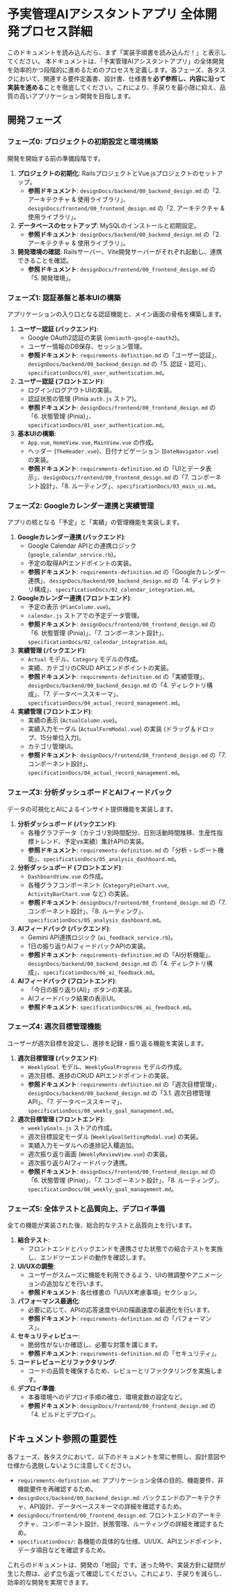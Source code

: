 # 予実管理AIアシスタントアプリ 全体開発プロセス詳細

このドキュメントを読み込んだら、まず「実装手順書を読み込んだ！」と表示してください。
本ドキュメントは、「予実管理AIアシスタントアプリ」の全体開発を効率的かつ段階的に進めるためのプロセスを定義します。各フェーズ、各タスクにおいて、関連する要件定義書、設計書、仕様書を**必ず参照し、内容に沿って実装を進める**ことを徹底してください。これにより、手戻りを最小限に抑え、品質の高いアプリケーション開発を目指します。

## 開発フェーズ

### フェーズ0: プロジェクトの初期設定と環境構築

開発を開始する前の準備段階です。

1.  **プロジェクトの初期化**: RailsプロジェクトとVue.jsプロジェクトのセットアップ。
    - **参照ドキュメント**: `designDocs/backend/00_backend_design.md` の「2. アーキテクチャ & 使用ライブラリ」、`designDocs/frontend/00_frontend_design.md` の「2. アーキテクチャ & 使用ライブラリ」。
2.  **データベースのセットアップ**: MySQLのインストールと初期設定。
    - **参照ドキュメント**: `designDocs/backend/00_backend_design.md` の「2. アーキテクチャ & 使用ライブラリ」。
3.  **開発環境の確認**: Railsサーバー、Vite開発サーバーがそれぞれ起動し、連携できることを確認。
    - **参照ドキュメント**: `designDocs/frontend/00_frontend_design.md` の「5. 開発環境」。

### フェーズ1: 認証基盤と基本UIの構築

アプリケーションの入り口となる認証機能と、メイン画面の骨格を構築します。

1.  **ユーザー認証 (バックエンド)**:
    - Google OAuth2認証の実装 (`omniauth-google-oauth2`)。
    - ユーザー情報のDB保存、セッション管理。
    - **参照ドキュメント**: `requirements-definition.md` の「ユーザー認証」、`designDocs/backend/00_backend_design.md` の「5. 認証・認可」、`specificationDocs/01_user_authentication.md`。
2.  **ユーザー認証 (フロントエンド)**:
    - ログイン/ログアウトUIの実装。
    - 認証状態の管理 (Pinia `auth.js` ストア)。
    - **参照ドキュメント**: `designDocs/frontend/00_frontend_design.md` の「6. 状態管理 (Pinia)」、`specificationDocs/01_user_authentication.md`。
3.  **基本UIの構築**:
    - `App.vue`, `HomeView.vue`, `MainView.vue` の作成。
    - ヘッダー (`TheHeader.vue`)、日付ナビゲーション (`DateNavigator.vue`) の実装。
    - **参照ドキュメント**: `requirements-definition.md` の「UIとデータ表示」、`designDocs/frontend/00_frontend_design.md` の「7. コンポーネント設計」、「8. ルーティング」、`specificationDocs/03_main_ui.md`。

### フェーズ2: Googleカレンダー連携と実績管理

アプリの核となる「予定」と「実績」の管理機能を実装します。

1.  **Googleカレンダー連携 (バックエンド)**:
    - Google Calendar APIとの連携ロジック (`google_calendar_service.rb`)。
    - 予定の取得APIエンドポイントの実装。
    - **参照ドキュメント**: `requirements-definition.md` の「Googleカレンダー連携」、`designDocs/backend/00_backend_design.md` の「4. ディレクトリ構成」、`specificationDocs/02_calendar_integration.md`。
2.  **Googleカレンダー連携 (フロントエンド)**:
    - 予定の表示 (`PlanColumn.vue`)。
    - `calendar.js` ストアでの予定データ管理。
    - **参照ドキュメント**: `designDocs/frontend/00_frontend_design.md` の「6. 状態管理 (Pinia)」、「7. コンポーネント設計」、`specificationDocs/02_calendar_integration.md`。
3.  **実績管理 (バックエンド)**:
    - `Actual` モデル、`Category` モデルの作成。
    - 実績、カテゴリのCRUD APIエンドポイントの実装。
    - **参照ドキュメント**: `requirements-definition.md` の「実績管理」、`designDocs/backend/00_backend_design.md` の「4. ディレクトリ構成」、「7. データベーススキーマ」、`specificationDocs/04_actual_record_management.md`。
4.  **実績管理 (フロントエンド)**:
    - 実績の表示 (`ActualColumn.vue`)。
    - 実績入力モーダル (`ActualFormModal.vue`) の実装 (ドラッグ＆ドロップ、15分単位入力)。
    - カテゴリ管理UI。
    - **参照ドキュメント**: `designDocs/frontend/00_frontend_design.md` の「7. コンポーネント設計」、`specificationDocs/04_actual_record_management.md`。

### フェーズ3: 分析ダッシュボードとAIフィードバック

データの可視化とAIによるインサイト提供機能を実装します。

1.  **分析ダッシュボード (バックエンド)**:
    - 各種グラフデータ（カテゴリ別時間配分、日別活動時間推移、生産性指標トレンド、予定vs実績）集計APIの実装。
    - **参照ドキュメント**: `requirements-definition.md` の「分析・レポート機能」、`specificationDocs/05_analysis_dashboard.md`。
2.  **分析ダッシュボード (フロントエンド)**:
    - `DashboardView.vue` の作成。
    - 各種グラフコンポーネント (`CategoryPieChart.vue`, `ActivityBarChart.vue` など) の実装。
    - **参照ドキュメント**: `designDocs/frontend/00_frontend_design.md` の「7. コンポーネント設計」、「8. ルーティング」、`specificationDocs/05_analysis_dashboard.md`。
3.  **AIフィードバック (バックエンド)**:
    - Gemini API連携ロジック (`ai_feedback_service.rb`)。
    - 1日の振り返りAIフィードバックAPIの実装。
    - **参照ドキュメント**: `requirements-definition.md` の「AI分析機能」、`designDocs/backend/00_backend_design.md` の「4. ディレクトリ構成」、`specificationDocs/06_ai_feedback.md`。
4.  **AIフィードバック (フロントエンド)**:
    - 「今日の振り返り(AI)」ボタンの実装。
    - AIフィードバック結果の表示UI。
    - **参照ドキュメント**: `specificationDocs/06_ai_feedback.md`。

### フェーズ4: 週次目標管理機能

ユーザーが週次目標を設定し、進捗を記録・振り返る機能を実装します。

1.  **週次目標管理 (バックエンド)**:
    - `WeeklyGoal` モデル、`WeeklyGoalProgress` モデルの作成。
    - 週次目標、進捗のCRUD APIエンドポイントの実装。
    - **参照ドキュメント**: `requirements-definition.md` の「週次目標管理」、`designDocs/backend/00_backend_design.md` の「3.1. 週次目標管理API」、「7. データベーススキーマ」、`specificationDocs/08_weekly_goal_management.md`。
2.  **週次目標管理 (フロントエンド)**:
    - `weeklyGoals.js` ストアの作成。
    - 週次目標設定モーダル (`WeeklyGoalSettingModal.vue`) の実装。
    - 実績入力モーダルへの進捗記入欄追加。
    - 週次振り返り画面 (`WeeklyReviewView.vue`) の実装。
    - 週次振り返りAIフィードバック連携。
    - **参照ドキュメント**: `designDocs/frontend/00_frontend_design.md` の「6. 状態管理 (Pinia)」、「7. コンポーネント設計」、「8. ルーティング」、`specificationDocs/08_weekly_goal_management.md`。

### フェーズ5: 全体テストと品質向上、デプロイ準備

全ての機能が実装された後、総合的なテストと品質向上を行います。

1.  **結合テスト**:
    - フロントエンドとバックエンドを連携させた状態での結合テストを実施し、エンドツーエンドの動作を確認します。
2.  **UI/UXの調整**:
    - ユーザーがスムーズに機能を利用できるよう、UIの微調整やアニメーションの追加などを行います。
    - **参照ドキュメント**: 各仕様書の「UI/UX考慮事項」セクション。
3.  **パフォーマンス最適化**:
    - 必要に応じて、APIの応答速度やUIの描画速度の最適化を行います。
    - **参照ドキュメント**: `requirements-definition.md` の「パフォーマンス」。
4.  **セキュリティレビュー**:
    - 脆弱性がないか確認し、必要な対策を講じます。
    - **参照ドキュメント**: `requirements-definition.md` の「セキュリティ」。
5.  **コードレビューとリファクタリング**:
    - コードの品質を確保するため、レビューとリファクタリングを実施します。
6.  **デプロイ準備**:
    - 本番環境へのデプロイ手順の確立、環境変数の設定など。
    - **参照ドキュメント**: `designDocs/frontend/00_frontend_design.md` の「4. ビルドとデプロイ」。

## ドキュメント参照の重要性

各フェーズ、各タスクにおいて、以下のドキュメントを常に参照し、設計意図や仕様から逸脱しないように注意してください。

- `requirements-definition.md`: アプリケーション全体の目的、機能要件、非機能要件を再確認するため。
- `designDocs/backend/00_backend_design.md`: バックエンドのアーキテクチャ、API設計、データベーススキーマの詳細を確認するため。
- `designDocs/frontend/00_frontend_design.md`: フロントエンドのアーキテクチャ、コンポーネント設計、状態管理、ルーティングの詳細を確認するため。
- `specificationDocs/`: 各機能の具体的な仕様、UI/UX、APIエンドポイント、データ項目などを確認するため。

これらのドキュメントは、開発の「地図」です。迷った時や、実装方針に疑問が生じた際は、必ず立ち返って確認してください。これにより、手戻りを減らし、効率的な開発を実現できます。
